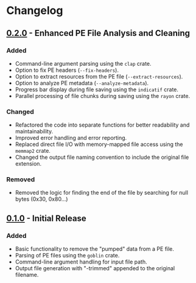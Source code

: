 # Changelog

## [0.2.0] - Enhanced PE File Analysis and Cleaning

### Added

- Command-line argument parsing using the `clap` crate.
- Option to fix PE headers (`--fix-headers`).
- Option to extract resources from the PE file (`--extract-resources`).
- Option to analyze PE metadata (`--analyze-metadata`).
- Progress bar display during file saving using the `indicatif` crate.
- Parallel processing of file chunks during saving using the `rayon` crate.

### Changed

- Refactored the code into separate functions for better readability and maintainability.
- Improved error handling and error reporting.
- Replaced direct file I/O with memory-mapped file access using the `memmap2` crate.
- Changed the output file naming convention to include the original file extension.

### Removed

- Removed the logic for finding the end of the file by searching for null bytes (0x30, 0x80...)

## [0.1.0] - Initial Release

### Added

- Basic functionality to remove the "pumped" data from a PE file.
- Parsing of PE files using the `goblin` crate.
- Command-line argument handling for input file path.
- Output file generation with "-trimmed" appended to the original filename.

[Unreleased]: https://github.com/your-repo/file-unpumper/compare/v0.2.0...HEAD
[0.2.0]: https://github.com/your-repo/file-unpumper/releases/tag/v0.2.0
[0.1.0]: https://github.com/your-repo/file-unpumper/releases/tag/v0.1.0
